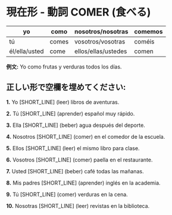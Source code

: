 # 現在形 - 動詞 COMER (食べる)

| yo            | como  | nosotros/nosotras   | comemos |
| ------------- | ----- | ------------------- | ------- |
| tú            | comes | vosotros/vosotras   | coméis  |
| él/ella/usted | come  | ellos/ellas/ustedes | comen   |

**例文:** Yo como frutas y verduras todos los días.

## 正しい形で空欄を埋めてください:

**1.** Yo [SHORT_LINE] (leer) libros de aventuras.

**2.** Tú [SHORT_LINE] (aprender) español muy rápido.

**3.** Ella [SHORT_LINE] (beber) agua después del deporte.

**4.** Nosotros [SHORT_LINE] (comer) en el comedor de la escuela.

**5.** Ellos [SHORT_LINE] (leer) el mismo libro para clase.

**6.** Vosotros [SHORT_LINE] (comer) paella en el restaurante.

**7.** Usted [SHORT_LINE] (beber) café todas las mañanas.

**8.** Mis padres [SHORT_LINE] (aprender) inglés en la academia.

**9.** Tú [SHORT_LINE] (comer) verduras en la cena.

**10.** Nosotras [SHORT_LINE] (leer) revistas en la biblioteca.
